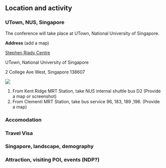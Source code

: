  

## Location and activity

### UTown, NUS, Singapore

The conference will take place at UTown, National University of Singapore.

**Address** (add a map)

<u>Stephen Riady Centre</u>

UTown, National University of Singapore

2 College Ave West, Singapore 138607

<img src="/img/drawing_utown-2.png" />


1. From Kent Ridge MRT Station, take NUS internal shuttle bus D2 (Provide a map or screenshot)
2. From Clementi MRT Station, take bus service 96, 183, 189 ,196. (Provide a map)





### Accomodation



### Travel Visa




### Singapore, landscape, demography

### Attraction, visiting POI, events (NDP?)


